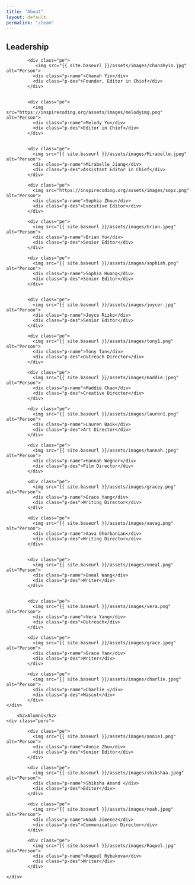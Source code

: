 ```yaml
---
title: "About"
layout: default
permalink: "/team"
---
```


<div class="team-section">
  <div class="inner-width">
    <h2>Leadership</h2>
    <div class="pers">

            <div class="pe">
               <img src="{{ site.baseurl }}/assets/images/chanahyin.jpg" alt="Person">
              <div class="p-name">Chanah Yin</div>
              <div class="p-des">Founder, Editor in Chief</div>
            </div>


            <div class="pe">
              <img src="https://inspirecoding.org/assets/images/melodyimg.png" alt="Person">
              <div class="p-name">Melody Yu</div>
              <div class="p-des">Editor in Chief</div>
            </div>


            <div class="pe">
              <img src="{{ site.baseurl }}/assets/images/Mirabelle.jpeg" alt="Person">
              <div class="p-name">Mirabelle Jiang</div>
              <div class="p-des">Assistant Editor in Chief</div>
            </div>

            <div class="pe">
              <img src="https://inspirecoding.org/assets/images/sopz.png" alt="Person">
              <div class="p-name">Sophia Zhou</div>
              <div class="p-des">Executive Editor</div>
            </div>

            <div class="pe">
              <img src="{{ site.baseurl }}/assets/images/brian.jpeg" alt="Person">
              <div class="p-name">Brian Yu</div>
              <div class="p-des">Senior Editor</div>
            </div>

            <div class="pe">
              <img src="{{ site.baseurl }}/assets/images/sophiah.png" alt="Person">
              <div class="p-name">Sophia Huang</div>
              <div class="p-des">Senior Editor</div>
            </div>
            

            <div class="pe">
              <img src="{{ site.baseurl }}/assets/images/joycer.jpg" alt="Person">
              <div class="p-name">Joyce Rizko</div>
              <div class="p-des">Senior Editor</div>
            </div>
      
            <div class="pe">
              <img src="{{ site.baseurl }}/assets/images/tony1.png" alt="Person">
              <div class="p-name">Tony Tan</div>
              <div class="p-des">Outreach Director</div>
            </div>

            <div class="pe">
              <img src="{{ site.baseurl }}/assets/images/maddie.jpeg" alt="Person">
              <div class="p-name">Maddie Chao</div>
              <div class="p-des">Creative Director</div>
            </div>

            <div class="pe">
              <img src="{{ site.baseurl }}/assets/images/lauren1.png" alt="Person">
              <div class="p-name">Lauren Baik</div>
              <div class="p-des">Art Director</div>
            </div>

            <div class="pe">
              <img src="{{ site.baseurl }}/assets/images/hannah.jpeg" alt="Person">
              <div class="p-name">Hannah Wegner</div>
              <div class="p-des">Film Director</div>
            </div>

            <div class="pe">
              <img src="{{ site.baseurl }}/assets/images/gracey.png" alt="Person">
              <div class="p-name">Grace Yang</div>
              <div class="p-des">Writing Director</div>
            </div>

            <div class="pe">
              <img src="{{ site.baseurl }}/assets/images/aavag.png" alt="Person">
              <div class="p-name">Aava Ghorbanian</div>
              <div class="p-des">Writing Director</div>
            </div>

            
            <div class="pe">
              <img src="{{ site.baseurl }}/assets/images/oneal.png" alt="Person">
              <div class="p-name">Oneal Wang</div>
              <div class="p-des">Writer</div>
            </div>

            
            <div class="pe">
              <img src="{{ site.baseurl }}/assets/images/vera.png" alt="Person">
              <div class="p-name">Vera Yang</div>
              <div class="p-des">Outreach</div>
            </div>

            <div class="pe">
              <img src="{{ site.baseurl }}/assets/images/grace.jpeg" alt="Person">
              <div class="p-name">Grace Yan</div>
              <div class="p-des">Writer</div>
            </div>

            <div class="pe">
              <img src="{{ site.baseurl }}/assets/images/charlie.jpeg" alt="Person">
              <div class="p-name">Charlie </div>
              <div class="p-des">Mascot</div>
            </div>
    </div>

        <h2>Alumni</h2>
    <div class="pers">

            <div class="pe">
              <img src="{{ site.baseurl }}/assets/images/annie1.png" alt="Person">
              <div class="p-name">Annie Zhu</div>
              <div class="p-des">Senior Editor</div>
            </div>

            <div class="pe">
              <img src="{{ site.baseurl }}/assets/images/shikshaa.jpeg" alt="Person">
              <div class="p-name">Shiksha Anand </div>
              <div class="p-des">Editor</div>
            </div>

            <div class="pe">
              <img src="{{ site.baseurl }}/assets/images/noah.jpeg" alt="Person">
              <div class="p-name">Noah Jimenez</div>
              <div class="p-des">Communication Director</div>
            </div>
            
            <div class="pe">
              <img src="{{ site.baseurl }}/assets/images/Raquel.jpg" alt="Person">
              <div class="p-name">Raquel Rybakova</div>
              <div class="p-des">Writer</div>
            </div>

    </div>


  </div>
</div>
